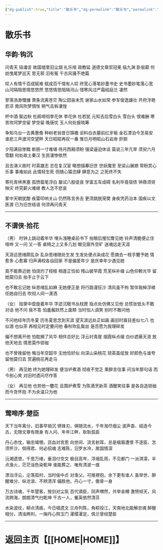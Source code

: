 ```yaml
---
{"dg-publish":true,"title":"散乐书","dg-permalink":"散乐书","permalink":"/散乐书/","dgPassFrontmatter":true}
---
```


# 散乐书
## 华韵·钩沉
问青天 铭谶言 故国墟里旧尘烟
礼乐喧 政教延 道德文章崇冠冕
临九渊 卧层巅 何妨曳尾梦巡天
思无邪 汨有冤 千古风骚不绝篇
 
叹人有情千百成赋难 赋成百千情有人叹
终宽心落笔妙墨书史 史书墨妙笔落心宽
山河隔阻思情悠悠然 悠悠情思阻隔河山
惜寒风过严霜结庭兰 凄然
 
寥落浩渺慨慷 萧条流离苍茫
陶公田亩未荒 谢家山水如常
参军俊逸雄壮 开府浮艳悲凉
南风吹梦惆怅 朔气击柝凄惶
 
杯中酒 鬓边秋 杜鹃啼彻李花休
李花休 杜若犹 元知去后雪白头
雪白头 恨难酬 寒苦坎坷梦空留
梦空留 晚唐忧 玉人何处报晓筹
 
争知乌台一去黄惠儋 种树老翁昔日锦襜
讵料白衣墓前红牙板 金石漂泊今怎易安
谁悲三声渡河空望畔 天日昭昭再叹一番
惟日月明昭山石岩岸 肝胆
 
夕阳满目惨黯 断肠一寸难堪
待月西厢须盼 强梁逼迫休谈
莫说三年亢旱 须臾六月雪翻
何处故土秦汉 生民凄惨依然
 
且去演义故时 时英雄志 志在复汉室
略想描摹旧世 世妖魔至 至梁山展翅
常盼赏心乐事 事难如此 此情轻生死
但随心猿恣肆 肆意为之 之死终不失
 
寄托青林黑塞 孤愤载笔浮白
屡试八股徒哀 学富五车成碍
名利毕竟宿债 钟鼎须臾殃灾
终究薪火难继 教人怎不悲哀
 
冢中天朝犹酣 疾雷叩响关山
仍然陈言务去 更须跳脱笼樊
身疾凭药治本 国疾以文医源
已为旧世结语 何须再问青天

---

## 不谓侠·拾花
（男）
时钟上跳动着年华
埋头浅睡桌前书下
抬眼后惺忪瞥见她
铃声清脆便止住喧哗
又一问 又一答
桌椅之上又多几划
眼见窗外空旷
迷魂远走天涯
 
天涯远思绪颇乱杂
乱杂思绪随处生发
生发处便点染成花
愿摘去一枝手簪予她
情愈多 心愈寡
归声满校各自回家
不是偏爱年少
是庆幸年少遇见她
 
竟不能靠近她
怕烧灼了枝桠
相逢正恰如 残山披早霞
荒芜纵补缀 山色仰赖光华
留她莫归去 抬手止于云下
 
也不敢忘记她
纵思绪乱如麻
无她便正是 将行路漫狂沙
清风虽不拘 暂伴我棹浮槎
任她自归去 吹彻人间一潇洒
 
（女）
指掌中盘旋着年华
字迹沉眠书丛枕匣
指点处仿佛又见他
总慌张低头不敢对话
他不问 我不答
怕羞赧跃然上面颊
当时怕人调笑
别时不敢问他
 
不问他经年历冬夏
历冬夏思念到天涯
望天涯远处正如画
画旧时眉目差似七八
也似酒 也似茶
再相见时定要问他
春秋吹乱鬓丝
是否愿为我理碎发
 
偏不想离开他
怕耽搁了风华
相伴总好比 浮云衬青崖
烟霞纵点缀 白纱遮蔽天涯
放他天地去 情思莫作锁枷
 
也不曾挽留他
悔当年空韶华
无他恰好似 向深山染桃花
琼英虽绽放 好颜色与谁夸
留他莫归去 赏遍桃花再走马
 
（男）
再见她 终为她理碎发
便当垆煮酒 彻夜不觉乏
乘醉言往事 问当年那句话
而今剖心笑 对旧时遗问尽作答
 
（女）
再见他 也劳他一簪花
且围炉煮雪 为陈酒烹新茶
酒醒笑往事 是各自造锁枷
而今贪怀抱 不为余温只为他

---

## 莺啼序·楚臣
天下当年离分，旧事早销沉
锈锋刃，俱随流水，千年淘尽烟尘
波声杳、结连今古，无限文章有限身
有人问、年年江畔，耿耿孤臣
 
丹心赤忱，输忠竭悃，沥血对宫恩
向世间、流言射耳，总是蛾眉遭恨
不逐臣、怎须怀沙，倘得君、何必招魂
志难陈，汨罗水冷，故国情深
 
沅湘遗恨，千思万绪，垂泪付空文
极目高岑，浮烟乱雨，不见都门
一派溟濛，半点渔火，茫茫浊色染乾坤
谁能葬之、唯有清波一痕
 
漂泊浮云，沦落孤村，当时佞中贞
对渔父，可推襟抱，余下更有谁人
虽举世、醉醒难分，纵沧浪、不辨清浑
偏胜他，丹心一寸，傲骨一身
 
万古诗魂，千年楚客，按剑对尘氛
百代谪臣，同声喟然，共举金樽
激愤倾天，风流跨海，朗朗清气扫乾坤
千古一人，餐英依然清芬
 
水染波纹，柳点清痕，今日唱遗文
兰舟列陈，角粽投江，天南地北能解忠魂
醉醒相分，清浊两判，一掬丹心照玉门
濯缨濯足，佩兰曾经楚臣

---

# 返回主页【[[HOME\|HOME]]】
